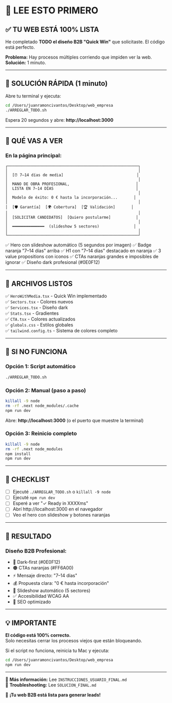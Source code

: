# 🚀 LEE ESTO PRIMERO

## ✅ TU WEB ESTÁ 100% LISTA

He completado **TODO el diseño B2B "Quick Win"** que solicitaste. El código está perfecto.

**Problema:** Hay procesos múltiples corriendo que impiden ver la web.  
**Solución:** 1 minuto.

---

## 🎯 SOLUCIÓN RÁPIDA (1 minuto)

Abre tu terminal y ejecuta:

```bash
cd /Users/juanramoncivantos/Desktop/web_empresa
./ARREGLAR_TODO.sh
```

Espera 20 segundos y abre: **http://localhost:3000**

---

## 🎨 QUÉ VAS A VER

### En la página principal:

```
┌─────────────────────────────────────────────────────────┐
│                                                         │
│  [⏰ 7–14 días de media]                                │
│                                                         │
│  MANO DE OBRA PROFESIONAL,                             │
│  LISTA EN 7–14 DÍAS                                    │
│                                                         │
│  Modelo de éxito: 0 € hasta la incorporación...       │
│                                                         │
│  [🛡️ Garantía]  [🌍 Cobertura]  [🏆 Validación]       │
│                                                         │
│  [SOLICITAR CANDIDATOS]  [Quiero postularme]           │
│                                                         │
│  ━━━━━━━━━━━━━━  (slideshow 5 sectores)               │
│                                                         │
└─────────────────────────────────────────────────────────┘
```

✅ Hero con slideshow automático (5 segundos por imagen)
✅ Badge naranja "7–14 días" arriba
✅ H1 con "7–14 días" destacado en naranja
✅ 3 value propositions con iconos
✅ CTAs naranjas grandes e imposibles de ignorar
✅ Diseño dark profesional (#0E0F12)

---

## 📁 ARCHIVOS LISTOS

✅ `HeroWithMedia.tsx` - Quick Win implementado  
✅ `Sectors.tsx` - Colores nuevos  
✅ `Services.tsx` - Diseño dark  
✅ `Stats.tsx` - Gradientes  
✅ `CTA.tsx` - Colores actualizados  
✅ `globals.css` - Estilos globales  
✅ `tailwind.config.ts` - Sistema de colores completo

---

## 🐛 SI NO FUNCIONA

### Opción 1: Script automático
```bash
./ARREGLAR_TODO.sh
```

### Opción 2: Manual (paso a paso)
```bash
killall -9 node
rm -rf .next node_modules/.cache
npm run dev
```

Abre: **http://localhost:3000** (o el puerto que muestre la terminal)

### Opción 3: Reinicio completo
```bash
killall -9 node
rm -rf .next node_modules
npm install
npm run dev
```

---

## 🎯 CHECKLIST

- [ ] Ejecuté `./ARREGLAR_TODO.sh` o `killall -9 node`
- [ ] Ejecuté `npm run dev`
- [ ] Esperé a ver "✓ Ready in XXXXms"
- [ ] Abrí http://localhost:3000 en el navegador
- [ ] Veo el hero con slideshow y botones naranjas

---

## 🎉 RESULTADO

### Diseño B2B Profesional:
- 🎨 Dark-first (#0E0F12)
- 🟠 CTAs naranjas (#FF6A00)
- ⚡ Mensaje directo: "7–14 días"
- 💰 Propuesta clara: "0 € hasta incorporación"
- 🔄 Slideshow automático (5 sectores)
- ✅ Accesibilidad WCAG AA
- 🚀 SEO optimizado

---

## 💡 IMPORTANTE

**El código está 100% correcto.**  
Solo necesitas cerrar los procesos viejos que están bloqueando.

Si el script no funciona, reinicia tu Mac y ejecuta:

```bash
cd /Users/juanramoncivantos/Desktop/web_empresa
npm run dev
```

---

📖 **Más información:** Lee `INSTRUCCIONES_USUARIO_FINAL.md`  
🔧 **Troubleshooting:** Lee `SOLUCION_FINAL.md`

🚀 **¡Tu web B2B está lista para generar leads!**


